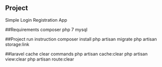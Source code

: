 ## Project
Simple Login Registration App

##Requirements
composer
php 7
mysql

##Project run instruction
composer install
php artisan migrate
php artisan storage:link


##laravel cache clear commands
php artisan cache:clear
php artisan view:clear
php artisan route:clear